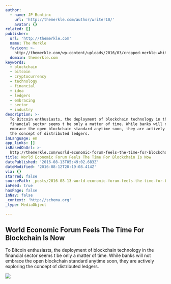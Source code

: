 ```yaml
---
author:
  - name: JP Buntinx
    url: 'http://themerkle.com/author/writer10/'
    avatar: {}
related: []
publisher:
  url: 'http://themerkle.com'
  name: The Merkle
  favicon: >-
    http://themerkle.com/wp-content/uploads/2016/03/cropped-merkle-white-1-192x192.png
  domain: themerkle.com
keywords:
  - blockchain
  - bitcoin
  - cryptocurrency
  - technology
  - financial
  - idea
  - ledgers
  - embracing
  - sector
  - industry
description: >-
  To Bitcoin enthusiasts, the deployment of blockchain technology in the
  financial sector seems t be only a matter of time. While banks will not
  embrace the open blockchain standard anytime soon, they are actively exploring
  the concept of distributed ledgers.
inLanguage: en
app_links: []
isBasedOnUrl: >-
  http://themerkle.com/world-economic-forum-feels-the-time-for-blockchain-is-now/
title: World Economic Forum Feels The Time For Blockchain Is Now
datePublished: '2016-08-13T05:49:02.683Z'
dateModified: '2016-08-12T20:19:08.414Z'
via: {}
starred: false
sourcePath: _posts/2016-08-13-world-economic-forum-feels-the-time-for-blockchain-is-now.md
inFeed: true
hasPage: false
inNav: false
_context: 'http://schema.org'
_type: MediaObject

---
```

<article style=""><h1>World Economic Forum Feels The Time For Blockchain Is Now</h1><p>To Bitcoin enthusiasts, the deployment of blockchain technology in the financial sector seems t be only a matter of time. While banks will not embrace the open blockchain standard anytime soon, they are actively exploring the concept of distributed ledgers.</p><img src="http://themerkle.com/wp-content/uploads/2016/08/shutterstock_316970264.jpg" /></article>